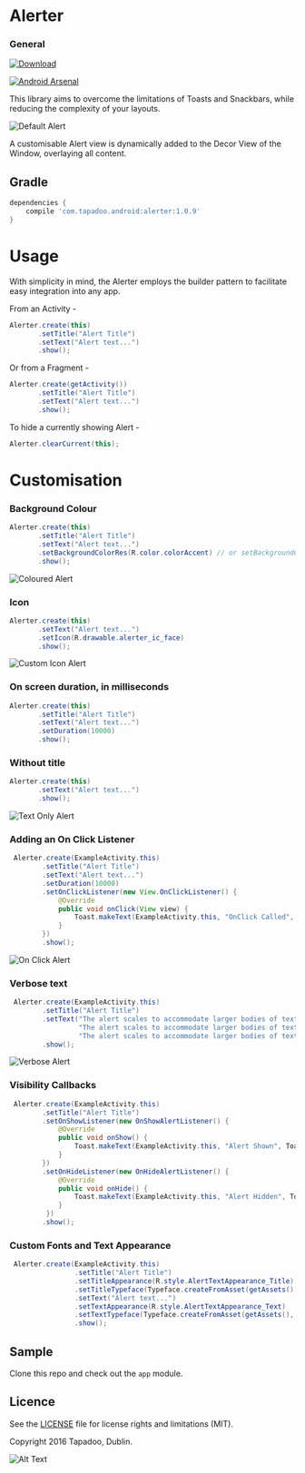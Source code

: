 # Alerter

### General

[ ![Download](https://api.bintray.com/packages/tapadoo/maven/alerter/images/download.svg) ](https://bintray.com/tapadoo/maven/alerter/_latestVersion)

[![Android Arsenal](https://img.shields.io/badge/Android%20Arsenal-Alerter-blue.svg?style=flat)](https://android-arsenal.com/details/1/5302)

This library aims to overcome the limitations of Toasts and Snackbars, while reducing the
complexity of your layouts.

![Default Alert](./documentation/alert_default.gif)

A customisable Alert view is dynamically added to the Decor View of the Window, overlaying
all content.

## Gradle

```groovy
dependencies {
    compile 'com.tapadoo.android:alerter:1.0.9'
}
```

# Usage

With simplicity in mind, the Alerter employs the builder pattern to facilitate easy integration
into any app.

From an Activity -

```java
Alerter.create(this)
       .setTitle("Alert Title")
       .setText("Alert text...")
       .show();
```

Or from a Fragment -

```java
Alerter.create(getActivity())
       .setTitle("Alert Title")
       .setText("Alert text...")
       .show();
```

To hide a currently showing Alert - 

```java
Alerter.clearCurrent(this);
```

# Customisation

### Background Colour

```java
Alerter.create(this)
       .setTitle("Alert Title")
       .setText("Alert text...")
       .setBackgroundColorRes(R.color.colorAccent) // or setBackgroundColorInt(Color.CYAN)
       .show();
```

![Coloured Alert](./documentation/alert_coloured.gif)

### Icon

```java
Alerter.create(this)
       .setText("Alert text...")
       .setIcon(R.drawable.alerter_ic_face)
       .show();
```

![Custom Icon Alert](./documentation/alert_icon.gif)

### On screen duration, in milliseconds

```java
Alerter.create(this)
       .setTitle("Alert Title")
       .setText("Alert text...")
       .setDuration(10000)
       .show();
```

### Without title

```java
Alerter.create(this)
       .setText("Alert text...")
       .show();
```

![Text Only Alert](./documentation/alert_text_only.gif)

### Adding an On Click Listener

```java
 Alerter.create(ExampleActivity.this)
        .setTitle("Alert Title")
        .setText("Alert text...")
        .setDuration(10000)
        .setOnClickListener(new View.OnClickListener() {
            @Override
            public void onClick(View view) {
                Toast.makeText(ExampleActivity.this, "OnClick Called", Toast.LENGTH_LONG).show();
            }
        })
        .show();
```

![On Click Alert](./documentation/alert_on_click.gif)

### Verbose text

```java
 Alerter.create(ExampleActivity.this)
        .setTitle("Alert Title")
        .setText("The alert scales to accommodate larger bodies of text. " +
                 "The alert scales to accommodate larger bodies of text. " +
                 "The alert scales to accommodate larger bodies of text.")
        .show();
```

![Verbose Alert](./documentation/alert_verbose.gif)

### Visibility Callbacks

```java
 Alerter.create(ExampleActivity.this)
        .setTitle("Alert Title")
        .setOnShowListener(new OnShowAlertListener() {
            @Override
            public void onShow() {
                Toast.makeText(ExampleActivity.this, "Alert Shown", Toast.LENGTH_LONG).show();
            }
        })
        .setOnHideListener(new OnHideAlertListener() {
            @Override
            public void onHide() {
                Toast.makeText(ExampleActivity.this, "Alert Hidden", Toast.LENGTH_LONG).show();
            }
         })
        .show();
```

### Custom Fonts and Text Appearance

```java 
 Alerter.create(ExampleActivity.this)
                .setTitle("Alert Title")
                .setTitleAppearance(R.style.AlertTextAppearance_Title)
                .setTitleTypeface(Typeface.createFromAsset(getAssets(), "Pacifico-Regular.ttf"))
                .setText("Alert text...")
                .setTextAppearance(R.style.AlertTextAppearance_Text)
                .setTextTypeface(Typeface.createFromAsset(getAssets(), "ScopeOne-Regular.ttf"))
                .show();
```

## Sample

Clone this repo and check out the `app` module.

## Licence

See the [LICENSE](LICENSE.md) file for license rights and limitations (MIT).

Copyright 2016 Tapadoo, Dublin.

![Alt Text](http://tapadoo.com/wp-content/themes/tapadoo/img/tapadoo-logo@2x.png)
